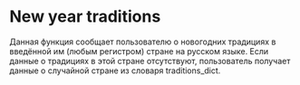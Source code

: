# New year traditions
Данная функция сообщает пользователю о новогодних традициях в введённой им (любым регистром) стране на русском языке.
Если данные о традициях в этой стране отсутствуют, пользователь получает данные о случайной стране из словаря traditions_dict.
